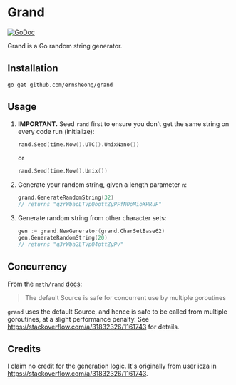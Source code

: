 # Grand

[![GoDoc](https://godoc.org/github.com/ernsheong/grand?status.svg)](http://godoc.org/github.com/ernsheong/grand)

Grand is a Go random string generator.

## Installation

`go get github.com/ernsheong/grand`

## Usage

1. **IMPORTANT.** Seed `rand` first to ensure you don't get the same string on every code run (initialize):

    ```go
    rand.Seed(time.Now().UTC().UnixNano())
    ```

    or

    ```go
    rand.Seed(time.Now().Unix())
    ```

1. Generate your random string, given a length parameter `n`:

    ```go
    grand.GenerateRandomString(32)
    // returns "qzrWbaoLTVpQoottZyPFfNOoMioXHRuF"
    ```

1. Generate random string from other character sets:

    ```go
    gen := grand.NewGenerator(grand.CharSetBase62)
	gen.GenerateRandomString(20)
    // returns "q3rWba2LTVpQ4ottZyPv"
    ```

## Concurrency

From the `math/rand` [docs](https://golang.org/pkg/math/rand/):
> The default Source is safe for concurrent use by multiple goroutines

`grand` uses the default Source, and hence is safe to be called from multiple goroutines, at a slight performance penalty. See https://stackoverflow.com/a/31832326/1161743 for details.

## Credits

I claim no credit for the generation logic. It's originally from user icza in https://stackoverflow.com/a/31832326/1161743.
